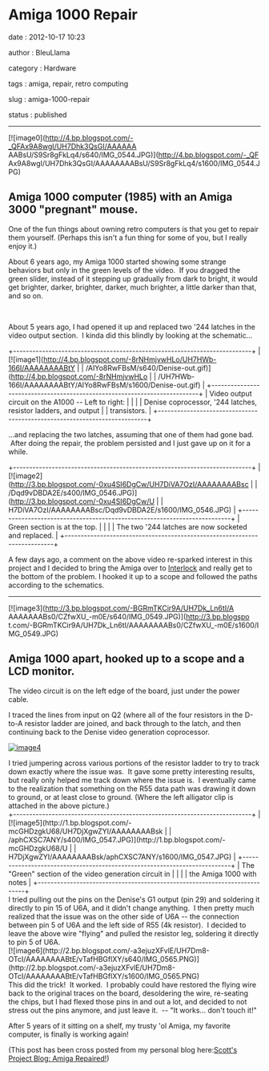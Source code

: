 Amiga 1000 Repair
=================

date
:   2012-10-17 10:23

author
:   BleuLlama

category
:   Hardware

tags
:   amiga, repair, retro computing

slug
:   amiga-1000-repair

status
:   published

  -------------------------------------------------------------------
  [![image0](http://4.bp.blogspot.com/-_QFAx9A8wgI/UH7Dhk3QsGI/AAAAAA
  AABsU/S9Sr8gFkLq4/s640/IMG_0544.JPG)](http://4.bp.blogspot.com/-_QF
  Ax9A8wgI/UH7Dhk3QsGI/AAAAAAAABsU/S9Sr8gFkLq4/s1600/IMG_0544.JPG)

  Amiga 1000 computer (1985) with an Amiga 3000 "pregnant" mouse.
  -------------------------------------------------------------------

One of the fun things about owning retro computers is that you get to
repair them yourself. (Perhaps this isn't a fun thing for some of you,
but I really enjoy it.)

About 6 years ago, my Amiga 1000 started showing some strange behaviors
but only in the green levels of the video.  If you dragged the green
slider, instead of it stepping up gradually from dark to bright, it
would get brighter, darker, brighter, darker, much brighter, a little
darker than that, and so on.

 

About 5 years ago, I had opened it up and replaced two '244 latches in
the video output section.  I kinda did this blindly by looking at the
schematic...

+--------------------------------------------------------------------------+
| [![image1](http://4.bp.blogspot.com/-8rNHmjvwHLo/UH7HWb-166I/AAAAAAAABtY |
| /AIYo8RwFBsM/s640/Denise-out.gif)](http://4.bp.blogspot.com/-8rNHmjvwHLo |
| /UH7HWb-166I/AAAAAAAABtY/AIYo8RwFBsM/s1600/Denise-out.gif)               |
+--------------------------------------------------------------------------+
| Video output circuit on the A1000 -- Left to right:                      |
|                                                                          |
| Denise coprocessor, '244 latches, resistor ladders, and output           |
| transistors.                                                             |
+--------------------------------------------------------------------------+

...and replacing the two latches, assuming that one of them had gone
bad.  After doing the repair, the problem persisted and I just gave up
on it for a while.

+--------------------------------------------------------------------------+
| [![image2](http://3.bp.blogspot.com/-0xu4SI6DgCw/UH7DiVA7OzI/AAAAAAAABsc |
| /Dqd9vDBDA2E/s400/IMG_0546.JPG)](http://3.bp.blogspot.com/-0xu4SI6DgCw/U |
| H7DiVA7OzI/AAAAAAAABsc/Dqd9vDBDA2E/s1600/IMG_0546.JPG)                   |
+--------------------------------------------------------------------------+
| Green section is at the top.                                             |
|                                                                          |
| The two '244 latches are now socketed and replaced.                      |
+--------------------------------------------------------------------------+

A few days ago, a comment on the above video re-sparked interest in this
project and I decided to bring the Amiga over
to [Interlock](http://interlockroc.org/) and really get to the bottom of
the problem. I hooked it up to a scope and followed the paths according
to the schematics.

  --------------------------------------------------------------
  [![image3](http://3.bp.blogspot.com/-BGRmTKCir9A/UH7Dk_Ln6tI/A
  AAAAAAABs0/CZfwXU_-m0E/s640/IMG_0549.JPG)](http://3.bp.blogspo
  t.com/-BGRmTKCir9A/UH7Dk_Ln6tI/AAAAAAAABs0/CZfwXU_-m0E/s1600/I
  MG_0549.JPG)

  Amiga 1000 apart, hooked up to a scope and a LCD monitor.
  --------------------------------------------------------------

The video circuit is on the left edge of the board, just under the power
cable.

I traced the lines from input on Q2 (where all of the four resistors in
the D-to-A resistor ladder are joined, and back through to the latch,
and then continuing back to the Denise video generation coprocessor.

[![image4](http://4.bp.blogspot.com/-Z9jwp8H9SmI/UH7Dj99trmI/AAAAAAAABss/JmJd8sqc1C0/s400/IMG_0548.JPG)](http://4.bp.blogspot.com/-Z9jwp8H9SmI/UH7Dj99trmI/AAAAAAAABss/JmJd8sqc1C0/s1600/IMG_0548.JPG)

<div>
I tried jumpering across various portions of the resistor ladder to try
to track down exactly where the issue was.  It gave some pretty
interesting results, but really only helped me track down where the
issue is.  I eventually came to the realization that something on the
R55 data path was drawing it down to ground, or at least close to
ground. (Where the left alligator clip is attached in the above
picture.)

</div>
+--------------------------------------------------------------------------+
| [![image5](http://1.bp.blogspot.com/-mcGHDzgkU68/UH7DjXgwZYI/AAAAAAAABsk |
| /aphCXSC7ANY/s400/IMG_0547.JPG)](http://1.bp.blogspot.com/-mcGHDzgkU68/U |
| H7DjXgwZYI/AAAAAAAABsk/aphCXSC7ANY/s1600/IMG_0547.JPG)                   |
+--------------------------------------------------------------------------+
| The "Green" section of the video generation circuit in                   |
|                                                                          |
| the Amiga 1000 with notes                                                |
+--------------------------------------------------------------------------+

<div>
I tried pulling out the pins on the Denise's G1 output (pin 29) and
soldering it directly to pin 15 of U6A, and it didn't change anything.
 I then pretty much realized that the issue was on the other side of U6A
-- the connection between pin 5 of U6A and the left side of R55 (4k
resistor).  I decided to leave the above wire "flying" and pulled the
resistor leg, soldering it directly to pin 5 of U6A.

</div>
[![image6](http://2.bp.blogspot.com/-a3ejuzXFvlE/UH7Dm8-OTcI/AAAAAAAABtE/vTafHBGflXY/s640/IMG_0565.PNG)](http://2.bp.blogspot.com/-a3ejuzXFvlE/UH7Dm8-OTcI/AAAAAAAABtE/vTafHBGflXY/s1600/IMG_0565.PNG)

<div>
This did the trick!  It worked.  I probably could have restored the
flying wire back to the original traces on the board, desoldering the
wire, re-seating the chips, but I had flexed those pins in and out a
lot, and decided to not stress out the pins anymore, and just leave it.
 -- "It works... don't touch it!"

After 5 years of it sitting on a shelf, my trusty 'ol Amiga, my favorite
computer, is finally is working again!

(This post has been cross posted from my personal blog here:[Scott's
Project Blog: Amiga
Repaired!](http://geodesicsphere.blogspot.com/2012/10/amiga-1000-repaired.html))

 

</div>

